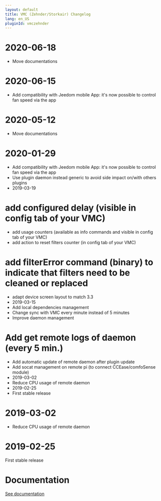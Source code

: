 ```yaml
---
layout: default
title: VMC (Zehnder/Storkair) Changelog
lang: en_US
pluginId: vmczehnder
---
```


# 2020-06-18

- Move documentations

# 2020-06-15

- Add compatibility with Jeedom mobile App: it's now possible to control fan speed via the app

# 2020-05-12

- Move documentations

# 2020-01-29

- Add compatibility with Jeedom mobile App: it's now possible to control fan speed via the app
- Use plugin daemon instead generic to avoid side impact on/with others plugins
- 2019-03-19

# add configured delay (visible in config tab of your VMC)

- add usage counters (available as info commands and visible in config tab of your VMC)
- add action to reset filters counter (in config tab of your VMC)

# add filterError command (binary) to indicate that filters need to be cleaned or replaced

- adapt device screen layout to match 3.3
- 2019-03-15
- Add local dependencies management
- Change sync with VMC every minute instead of 5 minutes
- Improve daemon management

# Add get remote logs of daemon (every 5 min.)

- Add automatic update of remote daemon after plugin update
- Add socat management on remote pi (to connect CCEase/comfoSense module)
- 2019-03-02
- Reduce CPU usage of remote daemon
- 2019-02-25
- First stable release

# 2019-03-02

- Reduce CPU usage of remote daemon

# 2019-02-25

First stable release

# Documentation

[See documentation]({{site.baseurl}}/{{page.pluginId}})
